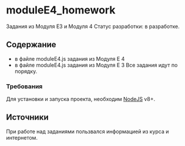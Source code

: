 # moduleE4_homework

Задания из Модуля Е3 и Модуля 4 
Статус разработки: в разработке.

## Содержание
- в файле moduleE4.js задания из Модуля Е 4
- в файле moduleE4.js задания из Модуля Е 3
Все задания идут по порядку.

### Требования
Для установки и запуска проекта, необходим [NodeJS](https://nodejs.org/) v8+.





## Источники
При работе над заданиями пользвался информацией из курса и интернетом.
